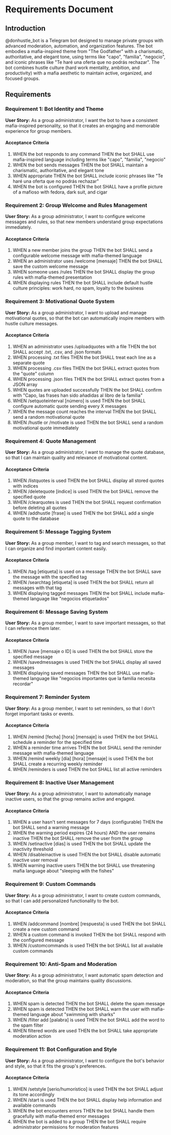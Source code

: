 # Requirements Document

## Introduction

@donhustle_bot is a Telegram bot designed to manage private groups with advanced moderation, automation, and organization features. The bot embodies a mafia-inspired theme from "The Godfather" with a charismatic, authoritative, and elegant tone, using terms like "capo", "familia", "negocio", and iconic phrases like "Te haré una oferta que no podrás rechazar". The bot combines hustle culture (hard work mentality, ambition, and productivity) with a mafia aesthetic to maintain active, organized, and focused groups.

## Requirements

### Requirement 1: Bot Identity and Theme

**User Story:** As a group administrator, I want the bot to have a consistent mafia-inspired personality, so that it creates an engaging and memorable experience for group members.

#### Acceptance Criteria

1. WHEN the bot responds to any command THEN the bot SHALL use mafia-inspired language including terms like "capo", "familia", "negocio"
2. WHEN the bot sends messages THEN the bot SHALL maintain a charismatic, authoritative, and elegant tone
3. WHEN appropriate THEN the bot SHALL include iconic phrases like "Te haré una oferta que no podrás rechazar"
4. WHEN the bot is configured THEN the bot SHALL have a profile picture of a mafioso with fedora, dark suit, and cigar

### Requirement 2: Group Welcome and Rules Management

**User Story:** As a group administrator, I want to configure welcome messages and rules, so that new members understand group expectations immediately.

#### Acceptance Criteria

1. WHEN a new member joins the group THEN the bot SHALL send a configurable welcome message with mafia-themed language
2. WHEN an administrator uses /welcome [mensaje] THEN the bot SHALL save the custom welcome message
3. WHEN someone uses /rules THEN the bot SHALL display the group rules with mafia-themed presentation
4. WHEN displaying rules THEN the bot SHALL include default hustle culture principles: work hard, no spam, loyalty to the business

### Requirement 3: Motivational Quote System

**User Story:** As a group administrator, I want to upload and manage motivational quotes, so that the bot can automatically inspire members with hustle culture messages.

#### Acceptance Criteria

1. WHEN an administrator uses /uploadquotes with a file THEN the bot SHALL accept .txt, .csv, and .json formats
2. WHEN processing .txt files THEN the bot SHALL treat each line as a separate quote
3. WHEN processing .csv files THEN the bot SHALL extract quotes from the "quote" column
4. WHEN processing .json files THEN the bot SHALL extract quotes from a JSON array
5. WHEN quotes are uploaded successfully THEN the bot SHALL confirm with "Capo, las frases han sido añadidas al libro de la familia"
6. WHEN /setquoteinterval [número] is used THEN the bot SHALL configure automatic quote sending every X messages
7. WHEN the message count reaches the interval THEN the bot SHALL send a random motivational quote
8. WHEN /hustle or /motivate is used THEN the bot SHALL send a random motivational quote immediately

### Requirement 4: Quote Management

**User Story:** As a group administrator, I want to manage the quote database, so that I can maintain quality and relevance of motivational content.

#### Acceptance Criteria

1. WHEN /listquotes is used THEN the bot SHALL display all stored quotes with indices
2. WHEN /deletequote [índice] is used THEN the bot SHALL remove the specified quote
3. WHEN /clearquotes is used THEN the bot SHALL request confirmation before deleting all quotes
4. WHEN /addhustle [frase] is used THEN the bot SHALL add a single quote to the database

### Requirement 5: Message Tagging System

**User Story:** As a group member, I want to tag and search messages, so that I can organize and find important content easily.

#### Acceptance Criteria

1. WHEN /tag [etiqueta] is used on a message THEN the bot SHALL save the message with the specified tag
2. WHEN /searchtag [etiqueta] is used THEN the bot SHALL return all messages with that tag
3. WHEN displaying tagged messages THEN the bot SHALL include mafia-themed language like "negocios etiquetados"

### Requirement 6: Message Saving System

**User Story:** As a group member, I want to save important messages, so that I can reference them later.

#### Acceptance Criteria

1. WHEN /save [mensaje o ID] is used THEN the bot SHALL store the specified message
2. WHEN /savedmessages is used THEN the bot SHALL display all saved messages
3. WHEN displaying saved messages THEN the bot SHALL use mafia-themed language like "negocios importantes que la familia necesita recordar"

### Requirement 7: Reminder System

**User Story:** As a group member, I want to set reminders, so that I don't forget important tasks or events.

#### Acceptance Criteria

1. WHEN /remind [fecha] [hora] [mensaje] is used THEN the bot SHALL schedule a reminder for the specified time
2. WHEN a reminder time arrives THEN the bot SHALL send the reminder message with mafia-themed language
3. WHEN /remind weekly [día] [hora] [mensaje] is used THEN the bot SHALL create a recurring weekly reminder
4. WHEN /reminders is used THEN the bot SHALL list all active reminders

### Requirement 8: Inactive User Management

**User Story:** As a group administrator, I want to automatically manage inactive users, so that the group remains active and engaged.

#### Acceptance Criteria

1. WHEN a user hasn't sent messages for 7 days (configurable) THEN the bot SHALL send a warning message
2. WHEN the warning period expires (24 hours) AND the user remains inactive THEN the bot SHALL remove the user from the group
3. WHEN /setinactive [días] is used THEN the bot SHALL update the inactivity threshold
4. WHEN /disableinactive is used THEN the bot SHALL disable automatic inactive user removal
5. WHEN warning inactive users THEN the bot SHALL use threatening mafia language about "sleeping with the fishes"

### Requirement 9: Custom Commands

**User Story:** As a group administrator, I want to create custom commands, so that I can add personalized functionality to the bot.

#### Acceptance Criteria

1. WHEN /addcommand [nombre] [respuesta] is used THEN the bot SHALL create a new custom command
2. WHEN a custom command is invoked THEN the bot SHALL respond with the configured message
3. WHEN /customcommands is used THEN the bot SHALL list all available custom commands

### Requirement 10: Anti-Spam and Moderation

**User Story:** As a group administrator, I want automatic spam detection and moderation, so that the group maintains quality discussions.

#### Acceptance Criteria

1. WHEN spam is detected THEN the bot SHALL delete the spam message
2. WHEN spam is detected THEN the bot SHALL warn the user with mafia-themed language about "swimming with sharks"
3. WHEN /filter add [palabra] is used THEN the bot SHALL add the word to the spam filter
4. WHEN filtered words are used THEN the bot SHALL take appropriate moderation action

### Requirement 11: Bot Configuration and Style

**User Story:** As a group administrator, I want to configure the bot's behavior and style, so that it fits the group's preferences.

#### Acceptance Criteria

1. WHEN /setstyle [serio/humorístico] is used THEN the bot SHALL adjust its tone accordingly
2. WHEN /start is used THEN the bot SHALL display help information and available commands
3. WHEN the bot encounters errors THEN the bot SHALL handle them gracefully with mafia-themed error messages
4. WHEN the bot is added to a group THEN the bot SHALL require administrator permissions for moderation features